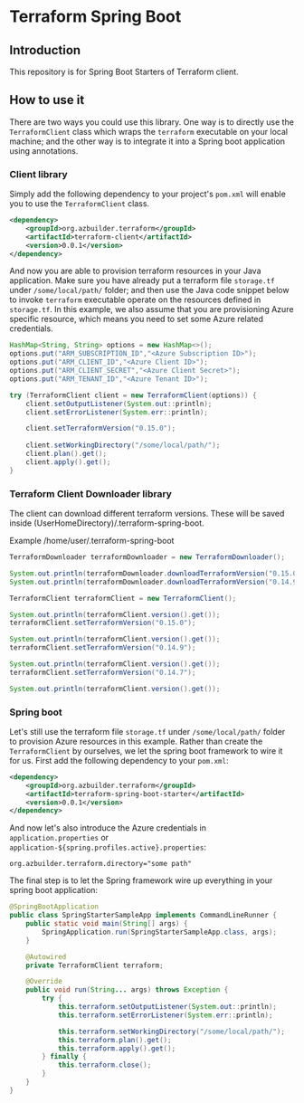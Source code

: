 
# Terraform Spring Boot

## Introduction

This repository is for Spring Boot Starters of Terraform client.

## How to use it

There are two ways you could use this library. One way is to directly use the `TerraformClient` class which wraps the `terraform` executable on your local machine; and the other way is to integrate it into a Spring boot application using annotations.

### Client library

Simply add the following dependency to your project's `pom.xml` will enable you to use the `TerraformClient` class.

```xml
<dependency>
    <groupId>org.azbuilder.terraform</groupId>
    <artifactId>terraform-client</artifactId>
    <version>0.0.1</version>
</dependency>
```

And now you are able to provision terraform resources in your Java application. Make sure you have already put a terraform file `storage.tf` under `/some/local/path/` folder; and then use the Java code snippet below to invoke `terraform` executable operate on the resources defined in `storage.tf`. In this example, we also assume that you are provisioning Azure specific resource, which means you need to set some Azure related credentials.

```java
HashMap<String, String> options = new HashMap<>();
options.put("ARM_SUBSCRIPTION_ID","<Azure Subscription ID>");
options.put("ARM_CLIENT_ID","<Azure Client ID>");
options.put("ARM_CLIENT_SECRET","<Azure Client Secret>");
options.put("ARM_TENANT_ID","<Azure Tenant ID>");

try (TerraformClient client = new TerraformClient(options)) {
    client.setOutputListener(System.out::println);
    client.setErrorListener(System.err::println);

    client.setTerraformVersion("0.15.0");
    
    client.setWorkingDirectory("/some/local/path/");
    client.plan().get();
    client.apply().get();
}
```

### Terraform Client Downloader library

The client can download different terraform versions. These will be saved inside (UserHomeDirectory)/.terraform-spring-boot. 

Example /home/user/.terraform-spring-boot

```java
TerraformDownloader terraformDownloader = new TerraformDownloader();

System.out.println(terraformDownloader.downloadTerraformVersion("0.15.0"));
System.out.println(terraformDownloader.downloadTerraformVersion("0.14.9"));

TerraformClient terraformClient = new TerraformClient();

System.out.println(terraformClient.version().get());
terraformClient.setTerraformVersion("0.15.0");

System.out.println(terraformClient.version().get());
terraformClient.setTerraformVersion("0.14.9");

System.out.println(terraformClient.version().get());
terraformClient.setTerraformVersion("0.14.7");

System.out.println(terraformClient.version().get());
```

### Spring boot

Let's still use the terraform file `storage.tf` under `/some/local/path/` folder to provision Azure resources in this example. Rather than create the `TerraformClient` by ourselves, we let the spring boot framework to wire it for us. First add the following dependency to your `pom.xml`:

```xml
<dependency>
    <groupId>org.azbuilder.terraform</groupId>
    <artifactId>terraform-spring-boot-starter</artifactId>
    <version>0.0.1</version>
</dependency>
```

And now let's also introduce the Azure credentials in `application.properties` or `application-${spring.profiles.active}.properties`:

```
org.azbuilder.terraform.directory="some path"
```

The final step is to let the Spring framework wire up everything in your spring boot application:

```java
@SpringBootApplication
public class SpringStarterSampleApp implements CommandLineRunner {
    public static void main(String[] args) {
        SpringApplication.run(SpringStarterSampleApp.class, args);
    }

    @Autowired
    private TerraformClient terraform;

    @Override
    public void run(String... args) throws Exception {
        try {
            this.terraform.setOutputListener(System.out::println);
            this.terraform.setErrorListener(System.err::println);

            this.terraform.setWorkingDirectory("/some/local/path/");
            this.terraform.plan().get();
            this.terraform.apply().get();
        } finally {
            this.terraform.close();
        }
    }
}
```